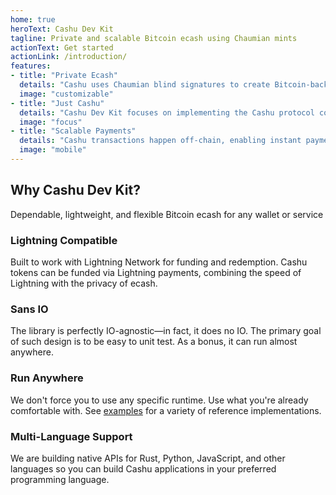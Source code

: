 ```yaml
---
home: true
heroText: Cashu Dev Kit
tagline: Private and scalable Bitcoin ecash using Chaumian mints
actionText: Get started
actionLink: /introduction/
features:
- title: "Private Ecash"
  details: "Cashu uses Chaumian blind signatures to create Bitcoin-backed ecash tokens that preserve privacy. Transactions are off-chain and don't reveal any information about the sender or recipient."
  image: "customizable"
- title: "Just Cashu"
  details: "Cashu Dev Kit focuses on implementing the Cashu protocol correctly. You choose your wallet, mint integration, and application features with our toolkit of best practices."
  image: "focus"
- title: "Scalable Payments"
  details: "Cashu transactions happen off-chain, enabling instant payments with no miner fees. Perfect for micropayments and frequent transactions without cluttering the blockchain."
  image: "mobile"
---
```


<div class="intro">
<h2>Why Cashu Dev Kit?</h2>
<p>Dependable, lightweight, and flexible Bitcoin ecash for any wallet or service</p>
</div>

<div class="features">
<div class="feature">
<h3>Lightning Compatible</h3>

Built to work with Lightning Network for funding and redemption. Cashu tokens can be funded via Lightning payments, combining the speed of Lightning with the privacy of ecash.

</div>
<div class="feature">
<h3>Sans IO</h3>

The library is perfectly IO-agnostic—in fact, it does no IO. The primary goal of such design is to be easy to unit test. As a bonus, it can run almost anywhere.

</div>
<div class="feature">
<h3>Run Anywhere</h3>

We don't force you to use any specific runtime. Use what you're already comfortable with. See [examples](/examples/) for a variety of reference implementations.

</div>

<div class="feature">
<h3>Multi-Language Support</h3>

We are building native APIs for Rust, Python, JavaScript, and other languages so you can build Cashu applications in your preferred programming language.

</div>
</div>